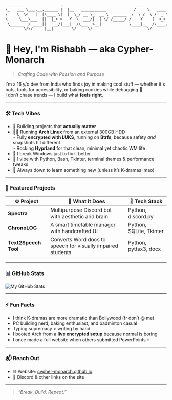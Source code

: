 <!-- CYTHER-MONARCH README -->
```txt
_________               .__                              _____                                     .__     
\_   ___ \___.__.______ |  |__   ___________            /     \   ____   ____ _____ _______   ____ |  |__  
/    \  \<   |  |\____ \|  |  \_/ __ \_  __ \  ______  /  \ /  \ /  _ \ /    \\__  \\_  __ \_/ ___\|  |  \ 
\     \___\___  ||  |_> >   Y  \  ___/|  | \/ /_____/ /    Y    (  <_> )   |  \/ __ \|  | \/\  \___|   Y  \
 \______  / ____||   __/|___|  /\___  >__|            \____|__  /\____/|___|  (____  /__|    \___  >___|  /
        \/\/     |__|        \/     \/                        \/            \/     \/            \/     \/

```
# 👋 Hey, I'm Rishabh — aka **Cypher-Monarch**

> *Crafting Code with Passion and Purpose*

I'm a 16 y/o dev from India who finds joy in making cool stuff — whether it's bots, tools for accessibility, or baking cookies while debugging 🧁  
I don’t chase trends — I build what **feels right**.

---

### 🛠️ Tech Vibes

- 🧠 Building projects that **actually matter**
- 🧙‍♂️ Running **Arch Linux** from an external 300GB HDD  
  ‣ Fully **encrypted with LUKS**, running on **Btrfs**, because safety *and* snapshots hit different  
  ‣ Rocking **Hyprland** for that clean, minimal yet chaotic WM life  
- 💾 I break Windows just to fix it better  
- 👑 I vibe with Python, Bash, Tkinter, terminal themes & performance tweaks  
- 🎯 Always down to learn something new (unless it’s K-dramas lmao)

---

### 🚀 Featured Projects

| ⚙️ Project | 📝 What it Does | 🧰 Tech Stack |
|-----------|----------------|--------------|
| **Spectra** | Multipurpose Discord bot with aesthetic and brain | Python, discord.py |
| **ChronoLOG** | A smart timetable manager with handcrafted UI | Python, SQLite, Tkinter |
| **Text2Speech Tool** | Converts Word docs to speech for visually impaired students | Python, pyttsx3, docx |

---

### 📊 GitHub Stats

![My GitHub Stats](https://github-readme-stats.vercel.app/api?username=cypher-monarch&show_icons=true&theme=radical)

---

### ⚡ Fun Facts

- I think K-dramas are more dramatic than Bollywood (fr don’t @ me)  
- PC building nerd, baking enthusiast, and badminton casual  
- Typing supremacy > writing by hand  
- I booted Arch from a **live encrypted setup** because normal is boring  
- I once made a full website when others submitted PowerPoints 💀

---

### 📬 Reach Out

- 🌐 Website: [cypher-monarch.github.io](https://cypher-monarch.github.io)
- 🧩 Discord & other links on the site

---

> _“Break. Build. Repeat.”_
